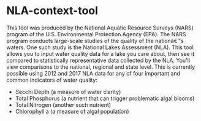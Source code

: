 # NLA-context-tool
This tool was produced by the National Aquatic Resource Surveys (NARS) program of the U.S. Environmental Protection Agency (EPA). The NARS program conducts large-scale studies of the quality of the nationâ€™s waters. One such study is the National Lakes Assessment (NLA).
This tool allows you to input water quality data for a lake you care about, then see it compared to statistically representative data collected by the NLA. You'll view comparisons to the national, regional and state level. This is currently possible using 2012 and 2017 NLA data for any of four important and common indicators of water quality:
* Secchi Depth (a measure of water clarity)
* Total Phosphorus (a nutrient that can trigger problematic algal blooms)
* Total Nitrogen (another such nutrient)
* Chlorophyll a (a measure of algal population)

